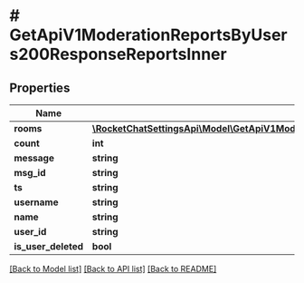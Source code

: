 # # GetApiV1ModerationReportsByUsers200ResponseReportsInner

## Properties

Name | Type | Description | Notes
------------ | ------------- | ------------- | -------------
**rooms** | [**\RocketChatSettingsApi\Model\GetApiV1ModerationReportsByUsers200ResponseReportsInnerRoomsInner[]**](GetApiV1ModerationReportsByUsers200ResponseReportsInnerRoomsInner.md) |  | [optional]
**count** | **int** |  | [optional]
**message** | **string** |  | [optional]
**msg_id** | **string** |  | [optional]
**ts** | **string** |  | [optional]
**username** | **string** |  | [optional]
**name** | **string** |  | [optional]
**user_id** | **string** |  | [optional]
**is_user_deleted** | **bool** |  | [optional]

[[Back to Model list]](../../README.md#models) [[Back to API list]](../../README.md#endpoints) [[Back to README]](../../README.md)
